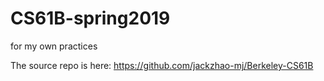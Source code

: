 # CS61B-spring2019
for my own practices

The source repo is here: https://github.com/jackzhao-mj/Berkeley-CS61B
